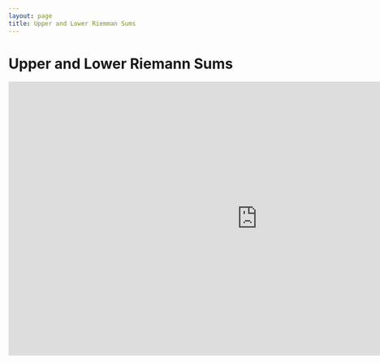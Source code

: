 ```yaml
---
layout: page
title: Upper and Lower Riemman Sums
---
```


# Upper and Lower Riemann Sums
<iframe scrolling="no" src="https://tube.geogebra.org/material/iframe/id/109526/width/980/height/540/border/888888/rc/true/ai/false/sdz/true/smb/false/stb/false/stbh/true/ld/false/sri/true/at/preferhtml5" width="980px" height="540px" style="border:0px;"> </iframe>
